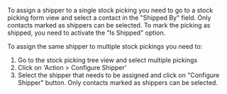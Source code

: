 To assign a shipper to a single stock picking you need to go to a stock
picking form view and select a contact in the "Shipped By" field. Only
contacts marked as shippers can be selected. To mark the picking as
shipped, you need to activate the "Is Shipped" option.

To assign the same shipper to multiple stock pickings you need to:

1.  Go to the stock picking tree view and select multiple pickings
2.  Click on 'Action \> Configure Shipper'
3.  Select the shipper that needs to be assigned and click on "Configure
    Shipper" button. Only contacts marked as shippers can be selected.
